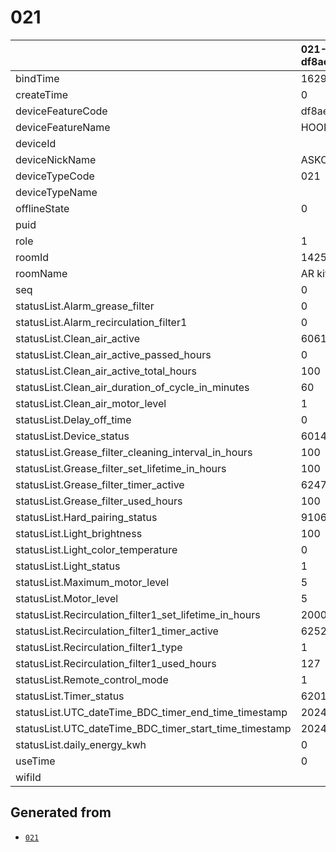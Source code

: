# 021

|                                                        | 021-df8ae1406f86cade   |
|:-------------------------------------------------------|:-----------------------|
| bindTime                                               | 1629724970364          |
| createTime                                             | 0                      |
| deviceFeatureCode                                      | df8ae1406f86cade       |
| deviceFeatureName                                      | HOOD                   |
| deviceId                                               | <redacted>             |
| deviceNickName                                         | ASKO hood              |
| deviceTypeCode                                         | 021                    |
| deviceTypeName                                         |                        |
| offlineState                                           | 0                      |
| puid                                                   | <redacted>             |
| role                                                   | 1                      |
| roomId                                                 | 142500                 |
| roomName                                               | AR kitchen             |
| seq                                                    | 0                      |
| statusList.Alarm_grease_filter                         | 0                      |
| statusList.Alarm_recirculation_filter1                 | 0                      |
| statusList.Clean_air_active                            | 6061                   |
| statusList.Clean_air_active_passed_hours               | 0                      |
| statusList.Clean_air_active_total_hours                | 100                    |
| statusList.Clean_air_duration_of_cycle_in_minutes      | 60                     |
| statusList.Clean_air_motor_level                       | 1                      |
| statusList.Delay_off_time                              | 0                      |
| statusList.Device_status                               | 6014                   |
| statusList.Grease_filter_cleaning_interval_in_hours    | 100                    |
| statusList.Grease_filter_set_lifetime_in_hours         | 100                    |
| statusList.Grease_filter_timer_active                  | 6247                   |
| statusList.Grease_filter_used_hours                    | 100                    |
| statusList.Hard_pairing_status                         | 9106                   |
| statusList.Light_brightness                            | 100                    |
| statusList.Light_color_temperature                     | 0                      |
| statusList.Light_status                                | 1                      |
| statusList.Maximum_motor_level                         | 5                      |
| statusList.Motor_level                                 | 5                      |
| statusList.Recirculation_filter1_set_lifetime_in_hours | 2000                   |
| statusList.Recirculation_filter1_timer_active          | 6252                   |
| statusList.Recirculation_filter1_type                  | 1                      |
| statusList.Recirculation_filter1_used_hours            | 127                    |
| statusList.Remote_control_mode                         | 1                      |
| statusList.Timer_status                                | 6201                   |
| statusList.UTC_dateTime_BDC_timer_end_time_timestamp   | 2024/03/17T20:29:56    |
| statusList.UTC_dateTime_BDC_timer_start_time_timestamp | 2024/03/17T20:19:56    |
| statusList.daily_energy_kwh                            | 0                      |
| useTime                                                | 0                      |
| wifiId                                                 | <redacted>             |

## Generated from

- [`021`](021-df8ae1406f86cade.json)
